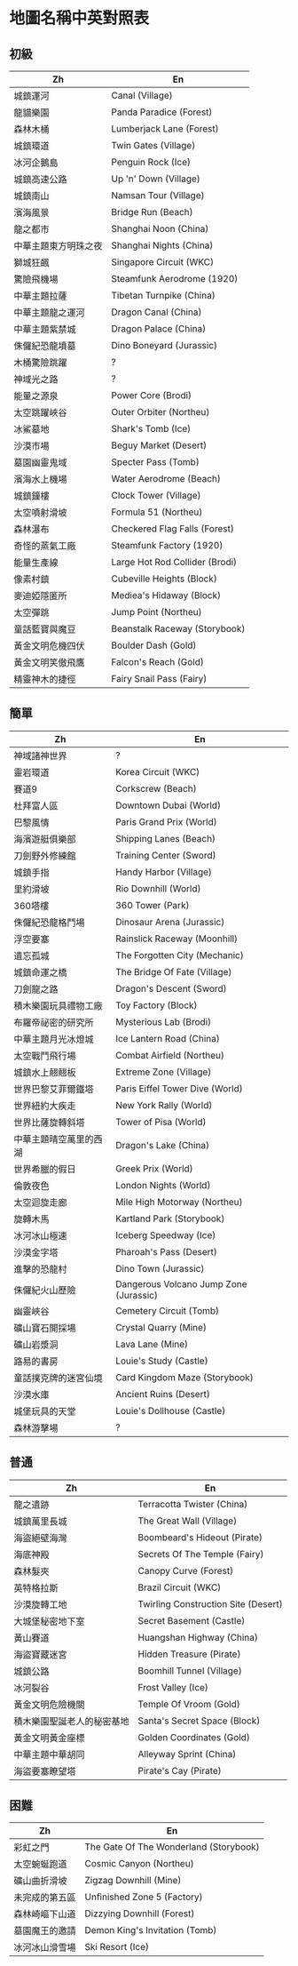 # 地圖名稱中英對照表

## 初級

| Zh      | En                      |
| ------- | ----------------------- |
| 城鎮運河 | Canal (Village) |
| 龍貓樂園 | Panda Paradice (Forest) |
| 森林木桶 | Lumberjack Lane (Forest) |
| 城鎮環道 | Twin Gates (Village) |
| 冰河企鵝島 | Penguin Rock (Ice) |
| 城鎮高速公路 | Up 'n' Down (Village) |
| 城鎮南山 | Namsan Tour (Village) |
| 濱海風景 | Bridge Run (Beach) |
| 龍之都市 | Shanghai Noon (China) |
| 中華主題東方明珠之夜 | Shanghai Nights (China) |
| 獅城狂飆 | Singapore Circuit (WKC) |
| 驚險飛機場 | Steamfunk Aerodrome (1920) |
| 中華主題拉薩 | Tibetan Turnpike (China) |
| 中華主題龍之運河 | Dragon Canal (China) |
| 中華主題紫禁城 | Dragon Palace (China) |
| 侏儸紀恐龍墳墓 | Dino Boneyard (Jurassic) |
| 木桶驚險跳躍 | ? |
| 神域光之路 | ? |
| 能量之源泉 | Power Core (Brodi) |
| 太空跳躍峽谷 | Outer Orbiter (Northeu) |
| 冰鯊墓地 | Shark's Tomb (Ice) |
| 沙漠市場 | Beguy Market (Desert) |
| 墓園幽靈鬼域 | Specter Pass (Tomb) |
| 濱海水上機場 | Water Aerodrome (Beach) |
| 城鎮鐘樓 | Clock Tower (Village) |
| 太空噴射滑坡 | Formula 51 (Northeu) |
| 森林瀑布 | Checkered Flag Falls (Forest) |
| 奇怪的蒸氣工廠 | Steamfunk Factory (1920) |
| 能量生產線 | Large Hot Rod Collider (Brodi) |
| 像素村鎮 | Cubeville Heights (Block) |
| 麥迪婭隱匿所 | Mediea's Hidaway (Block) |
| 太空彈跳 | Jump Point (Northeu) |
| 童話藍寶與魔豆 | Beanstalk Raceway (Storybook) |
| 黃金文明危機四伏 | Boulder Dash (Gold) |
| 黃金文明笑傲飛鷹 | Falcon's Reach (Gold) |
| 精靈神木的捷徑 | Fairy Snail Pass (Fairy) |


## 簡單

| Zh      | En                      |
| ------- | ----------------------- |
| 神域諸神世界 | ? |
| 靈岩環道 | Korea Circuit (WKC) |
| 賽道9 | Corkscrew (Beach) |
| 杜拜富人區 | Downtown Dubai (World) |
| 巴黎風情 | Paris Grand Prix (World) |
| 海濱遊艇俱樂部 | Shipping Lanes (Beach) |
| 刀劍野外修練館 | Training Center (Sword) |
| 城鎮手指 | Handy Harbor (Village) |
| 里約滑坡 | Rio Downhill (World) |
| 360塔樓 | 360 Tower (Park) |
| 侏儸紀恐龍格鬥場 | Dinosaur Arena (Jurassic) |
| 浮空要塞 | Rainslick Raceway (Moonhill) |
| 遺忘孤城 | The Forgotten City (Mechanic) |
| 城鎮命運之橋 | The Bridge Of Fate (Village) |
| 刀劍龍之路 | Dragon's Descent (Sword) |
| 積木樂園玩具禮物工廠 | Toy Factory (Block) |
| 布羅帝祕密的研究所 | Mysterious Lab (Brodi) |
| 中華主題月光冰燈城 | Ice Lantern Road (China) |
| 太空戰鬥飛行場 | Combat Airfield (Northeu) |
| 城鎮水上翹翹板 | Extreme Zone (Village) |
| 世界巴黎艾菲爾鐵塔 | Paris Eiffel Tower Dive (World) |
| 世界紐約大疾走 | New York Rally (World) |
| 世界比薩旋轉斜塔 | Tower of Pisa (World) |
| 中華主題晴空萬里的西湖 | Dragon's Lake (China) |
| 世界希臘的假日 | Greek Prix (World) |
| 倫敦夜色 | London Nights (World) |
| 太空迴旋走廊 | Mile High Motorway (Northeu) |
| 旋轉木馬 | Kartland Park (Storybook) |
| 冰河冰山極速 | Iceberg Speedway (Ice) |
| 沙漠金字塔 | Pharoah's Pass (Desert) |
| 進擊的恐龍村 | Dino Town (Jurassic) |
| 侏儸紀火山歷險 | Dangerous Volcano Jump Zone (Jurassic) |
| 幽靈峽谷 | Cemetery Circuit (Tomb) |
| 礦山寶石開採場 | Crystal Quarry (Mine) |
| 礦山岩漿洞 | Lava Lane (Mine) |
| 路易的書房 | Louie's Study (Castle) |
| 童話撲克牌的迷宮仙境 | Card Kingdom Maze (Storybook) |
| 沙漠水庫 | Ancient Ruins (Desert) |
| 城堡玩具的天堂 | Louie's Dollhouse (Castle) |
| 森林游擊場 | ? |


## 普通

| Zh      | En                      |
| ------- | ----------------------- |
| 龍之遺跡 | Terracotta Twister (China) |
| 城鎮萬里長城 | The Great Wall (Village) |
| 海盜絕壁海灣 | Boombeard's Hideout (Pirate) |
| 海底神殿 | Secrets Of The Temple (Fairy) |
| 森林髮夾 | Canopy Curve (Forest) |
| 英特格拉斯 | Brazil Circuit (WKC) |
| 沙漠旋轉工地 | Twirling Construction Site (Desert) |
| 大城堡秘密地下室 | Secret Basement (Castle) |
| 黃山賽道 | Huangshan Highway (China) |
| 海盜寶藏迷宮 | Hidden Treasure (Pirate) |
| 城鎮公路 | Boomhill Tunnel (Village) |
| 冰河裂谷 | Frost Valley (Ice) |
| 黃金文明危險機關 | Temple Of Vroom (Gold) |
| 積木樂園聖誕老人的秘密基地 | Santa's Secret Space (Block) |
| 黃金文明黃金座標 | Golden Coordinates (Gold) |
| 中華主題中華胡同 | Alleyway Sprint (China) |
| 海盜要塞瞭望塔 | Pirate's Cay (Pirate) |


## 困難

| Zh      | En                      |
| ------- | ----------------------- |
| 彩虹之門 | The Gate Of The Wonderland (Storybook) |
| 太空蜿蜒跑道 | Cosmic Canyon (Northeu) |
| 礦山曲折滑坡 | Zigzag Downhill (Mine) |
| 未完成的第五區 | Unfinished Zone 5 (Factory) |
| 森林崎嶇下山道 | Dizzying Downhill (Forest) |
| 墓園魔王的邀請 | Demon King's Invitation (Tomb) |
| 冰河冰山滑雪場 | Ski Resort (Ice) |

